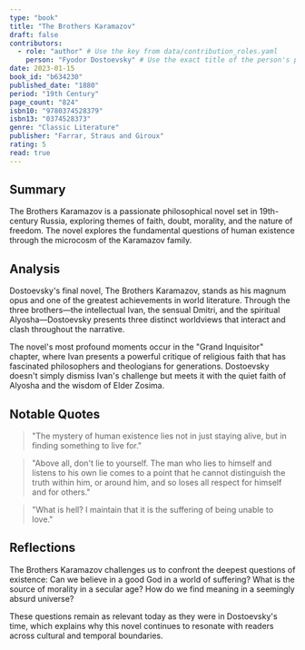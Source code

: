 ```yaml
---
type: "book"
title: "The Brothers Karamazov"
draft: false
contributors:
  - role: "author" # Use the key from data/contribution_roles.yaml
    person: "Fyodor Dostoevsky" # Use the exact title of the person's page
date: 2023-01-15
book_id: "b634230"
published_date: "1880"
period: "19th Century"
page_count: "824"
isbn10: "9780374528379"
isbn13: "0374528373"
genre: "Classic Literature"
publisher: "Farrar, Straus and Giroux"
rating: 5
read: true
---
```


## Summary

The Brothers Karamazov is a passionate philosophical novel set in 19th-century Russia, exploring themes of faith, doubt, morality, and the nature of freedom. The novel explores the fundamental questions of human existence through the microcosm of the Karamazov family.

## Analysis

Dostoevsky's final novel, The Brothers Karamazov, stands as his magnum opus and one of the greatest achievements in world literature. Through the three brothers—the intellectual Ivan, the sensual Dmitri, and the spiritual Alyosha—Dostoevsky presents three distinct worldviews that interact and clash throughout the narrative.

The novel's most profound moments occur in the "Grand Inquisitor" chapter, where Ivan presents a powerful critique of religious faith that has fascinated philosophers and theologians for generations. Dostoevsky doesn't simply dismiss Ivan's challenge but meets it with the quiet faith of Alyosha and the wisdom of Elder Zosima.

## Notable Quotes

> "The mystery of human existence lies not in just staying alive, but in finding something to live for."

> "Above all, don't lie to yourself. The man who lies to himself and listens to his own lie comes to a point that he cannot distinguish the truth within him, or around him, and so loses all respect for himself and for others."

> "What is hell? I maintain that it is the suffering of being unable to love."

## Reflections

The Brothers Karamazov challenges us to confront the deepest questions of existence: Can we believe in a good God in a world of suffering? What is the source of morality in a secular age? How do we find meaning in a seemingly absurd universe? 

These questions remain as relevant today as they were in Dostoevsky's time, which explains why this novel continues to resonate with readers across cultural and temporal boundaries.